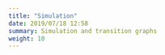 ```yaml
---
title: "Simulation"
date: 2019/07/18 12:58
summary: Simulation and transition graphs
weight: 10
---
```





